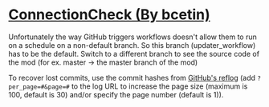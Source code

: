 # [ConnectionCheck (By bcetin)](https://github.com/bcetin/ConnectionCheck)

Unfortunately the way GitHub triggers workflows doesn't allow them to run on a schedule on a non-default branch. So this branch (updater_workflow) has to be the default. Switch to a different branch to see the source code of the mod (for ex. master -> the master branch of the mod)

To recover lost commits, use the commit hashes from [GitHub's reflog](https://api.github.com/repos/KtaneModules/ConnectionCheck-bcetin/events) (add `?per_page=#&page=#` to the log URL to increase the page size (maximum is 100, default is 30) and/or specify the page number (default is 1)).

